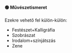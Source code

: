 #### 🟢 Művészetismeret

Ezekre vehető fel külön-külön:

- Festészet+Kalligráfia
- Szobrászat
- Irodalom+színjátszás
- Zene
